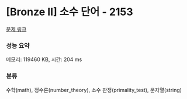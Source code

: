 # [Bronze II] 소수 단어 - 2153 

[문제 링크](https://www.acmicpc.net/problem/2153) 

### 성능 요약

메모리: 119460 KB, 시간: 204 ms

### 분류

수학(math), 정수론(number_theory), 소수 판정(primality_test), 문자열(string)

